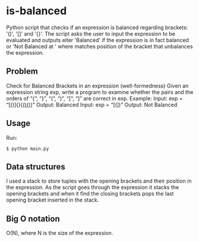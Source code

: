 # is-balanced
Python script that checks if an expression is balanced regarding brackets: '()', '[]' and '{}'. The script asks the user to input the expression to be evaluated and outputs eiter 'Balanced' if the expression is in fact balanced or 'Not Balanced at <number>' where <number> matches position of the bracket that unbalances the expression.

## Problem
Check for Balanced Brackets in an expression (well-formedness)
Given an expression string exp, write a program to examine whether the pairs and the orders of “{“, “}”, “(“, “)”, “[“, “]” are correct in exp.
Example:
Input: exp = “[()]{}{[()()]()}”
Output: Balanced
Input: exp = “[(])”
Output: Not Balanced


## Usage
Run:
```
$ python main.py
```
  
## Data structures
I used a stack to store tuples with the opening brackets and their position in the expression. As the script goes through the expression it stacks the opening brackets and when it find the closing brackets pops the last opening bracket inserted in the stack.
  
## Big O notation
O(N), where N is the size of the expression.
